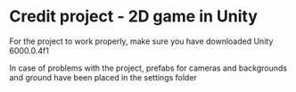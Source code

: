 <h1>Credit project - 2D game in Unity</h1>

For the project to work properly, make sure you have downloaded Unity 6000.0.4f1

In case of problems with the project, prefabs for cameras and backgrounds and ground have been placed in the settings folder
